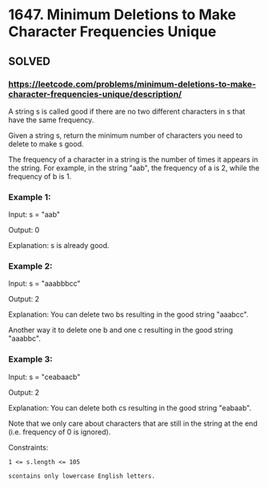 # 1647. Minimum Deletions to Make Character Frequencies Unique

## SOLVED
### https://leetcode.com/problems/minimum-deletions-to-make-character-frequencies-unique/description/
A string s is called good if there are no two different characters in s that have the same frequency.



Given a string s, return the minimum number of characters you need to delete to make s good.



The frequency of a character in a string is the number of times it appears in the string. For example, in the string &quot;aab&quot;, the frequency of a is 2, while the frequency of b is 1.





### Example 1:





Input: s = &quot;aab&quot;


Output: 0



Explanation: s is already good.





### Example 2:





Input: s = &quot;aaabbbcc&quot;


Output: 2



Explanation: You can delete two bs resulting in the good string &quot;aaabcc&quot;.

Another way it to delete one b and one c resulting in the good string &quot;aaabbc&quot;.



### Example 3:





Input: s = &quot;ceabaacb&quot;


Output: 2



Explanation: You can delete both cs resulting in the good string &quot;eabaab&quot;.

Note that we only care about characters that are still in the string at the end (i.e. frequency of 0 is ignored).







Constraints:





	1 <= s.length <= 105

	scontains only lowercase English letters.



